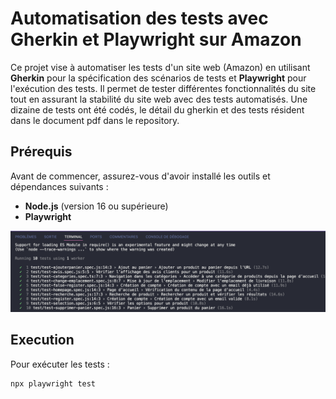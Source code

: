 # Automatisation des tests avec Gherkin et Playwright sur Amazon

Ce projet vise à automatiser les tests d'un site web (Amazon) en utilisant **Gherkin** pour la spécification des scénarios de tests et **Playwright** pour l'exécution des tests. Il permet de tester différentes fonctionnalités du site tout en assurant la stabilité du site web avec des tests automatisés.
Une dizaine de tests ont été codés, le détail du gherkin et des tests résident dans le document pdf dans le repository.

## Prérequis

Avant de commencer, assurez-vous d'avoir installé les outils et dépendances suivants :

- **Node.js** (version 16 ou supérieure)
- **Playwright** 

<img src="Test.png" alt="scanner" />

## Execution
Pour exécuter les tests :
  ```bash
  npx playwright test


